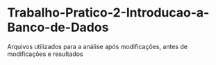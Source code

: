 # Trabalho-Pratico-2-Introducao-a-Banco-de-Dados
Arquivos utilizados para a análise após modificações, antes de modificações e resultados
